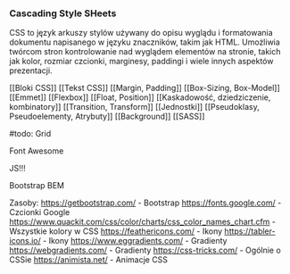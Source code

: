 ### Cascading Style SHeets

CSS to język arkuszy stylów używany do opisu wyglądu i formatowania dokumentu napisanego w języku znaczników, takim jak HTML. Umożliwia twórcom stron kontrolowanie nad wyglądem elementów na stronie, takich jak kolor, rozmiar czcionki, marginesy, paddingi i wiele innych aspektów prezentacji.

[[Bloki CSS]]
[[Tekst CSS]]
[[Margin, Padding]]
[[Box-Sizing, Box-Model]]
[[Emmet]]
[[Flexbox]]
[[Float, Position]]
[[Kaskadowość, dziedziczenie, kombinatory]]
[[Transition, Transform]]
[[Jednostki]]
[[Pseudoklasy, Pseudoelementy, Atrybuty]]
[[Background]]
[[SASS]]

#todo:
Grid

Font Awesome

JS!!!

Bootstrap
BEM



Zasoby:
https://getbootstrap.com/ - Bootstrap
https://fonts.google.com/ - Czcionki Google
https://www.quackit.com/css/color/charts/css_color_names_chart.cfm - Wszystkie kolory w CSS
https://feathericons.com/ - Ikony
https://tabler-icons.io/ - Ikony
https://www.eggradients.com/ - Gradienty
https://webgradients.com/ - Gradienty
https://css-tricks.com/ - Ogólnie o CSSie
https://animista.net/ - Animacje CSS

